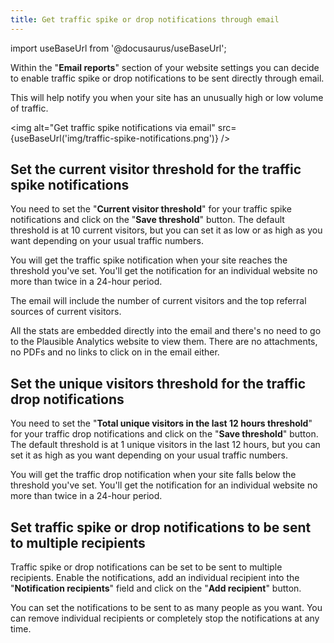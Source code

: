 ```yaml
---
title: Get traffic spike or drop notifications through email
---
```


import useBaseUrl from '@docusaurus/useBaseUrl';

Within the "**Email reports**" section of your website settings you can decide to enable traffic spike or drop notifications to be sent directly through email. 

This will help notify you when your site has an unusually high or low volume of traffic. 

<img alt="Get traffic spike notifications via email" src={useBaseUrl('img/traffic-spike-notifications.png')} />

## Set the current visitor threshold for the traffic spike notifications

You need to set the "**Current visitor threshold**" for your traffic spike notifications and click on the "**Save threshold**" button. The default threshold is at 10 current visitors, but you can set it as low or as high as you want depending on your usual traffic numbers. 

You will get the traffic spike notification when your site reaches the threshold you've set. You'll get the notification for an individual website no more than twice in a 24-hour period.

The email will include the number of current visitors and the top referral sources of current visitors. 

All the stats are embedded directly into the email and there's no need to go to the Plausible Analytics website to view them. There are no attachments, no PDFs and no links to click on in the email either.

## Set the unique visitors threshold for the traffic drop notifications

You need to set the "**Total unique visitors in the last 12 hours threshold**" for your traffic drop notifications and click on the "**Save threshold**" button. The default threshold is at 1 unique visitors in the last 12 hours, but you can set it as high as you want depending on your usual traffic numbers. 

You will get the traffic drop notification when your site falls below the threshold you've set. You'll get the notification for an individual website no more than twice in a 24-hour period.

## Set traffic spike or drop notifications to be sent to multiple recipients

Traffic spike or drop notifications can be set to be sent to multiple recipients. Enable the notifications, add an individual recipient into the "**Notification recipients**" field and click on the "**Add recipient**" button. 

You can set the notifications to be sent to as many people as you want. You can remove individual recipients or completely stop the notifications at any time.
